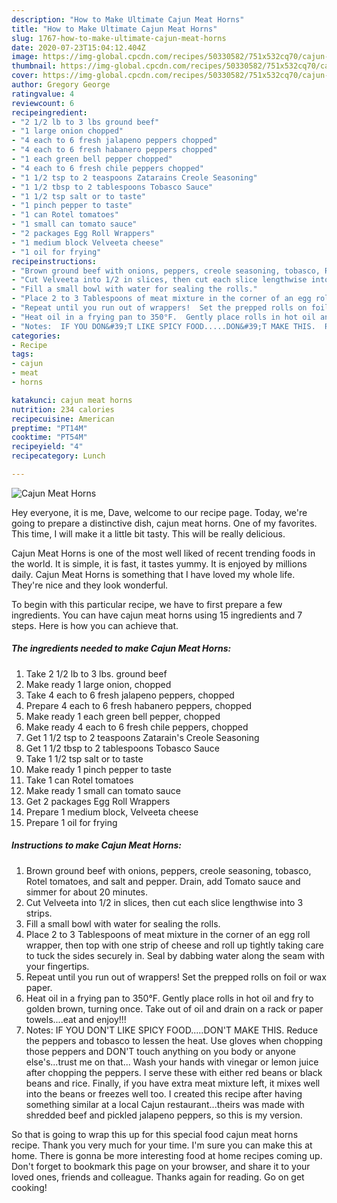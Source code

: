 ```yaml
---
description: "How to Make Ultimate Cajun Meat Horns"
title: "How to Make Ultimate Cajun Meat Horns"
slug: 1767-how-to-make-ultimate-cajun-meat-horns
date: 2020-07-23T15:04:12.404Z
image: https://img-global.cpcdn.com/recipes/50330582/751x532cq70/cajun-meat-horns-recipe-main-photo.jpg
thumbnail: https://img-global.cpcdn.com/recipes/50330582/751x532cq70/cajun-meat-horns-recipe-main-photo.jpg
cover: https://img-global.cpcdn.com/recipes/50330582/751x532cq70/cajun-meat-horns-recipe-main-photo.jpg
author: Gregory George
ratingvalue: 4
reviewcount: 6
recipeingredient:
- "2 1/2 lb to 3 lbs ground beef"
- "1 large onion chopped"
- "4 each to 6 fresh jalapeno peppers chopped"
- "4 each to 6 fresh habanero peppers chopped"
- "1 each green bell pepper chopped"
- "4 each to 6 fresh chile peppers chopped"
- "1 1/2 tsp to 2 teaspoons Zatarains Creole Seasoning"
- "1 1/2 tbsp to 2 tablespoons Tobasco Sauce"
- "1 1/2 tsp salt or to taste"
- "1 pinch pepper to taste"
- "1 can Rotel tomatoes"
- "1 small can tomato sauce"
- "2 packages Egg Roll Wrappers"
- "1 medium block Velveeta cheese"
- "1 oil for frying"
recipeinstructions:
- "Brown ground beef with onions, peppers, creole seasoning, tobasco, Rotel tomatoes, and salt and pepper. Drain, add Tomato sauce and simmer for about 20 minutes."
- "Cut Velveeta into 1/2 in slices, then cut each slice lengthwise into 3 strips."
- "Fill a small bowl with water for sealing the rolls."
- "Place 2 to 3 Tablespoons of meat mixture in the corner of an egg roll wrapper, then top with one strip of cheese and roll up tightly taking care to tuck the sides securely in.  Seal by dabbing water along the seam with your fingertips."
- "Repeat until you run out of wrappers!  Set the prepped rolls on foil or wax paper."
- "Heat oil in a frying pan to 350°F.  Gently place rolls in hot oil and fry to golden brown, turning once. Take out of oil and drain on a rack or paper towels....eat and enjoy!!!"
- "Notes:  IF YOU DON&#39;T LIKE SPICY FOOD.....DON&#39;T MAKE THIS.  Reduce the peppers and tobasco to lessen the heat. Use gloves when chopping those peppers and DON&#39;T touch anything on you body or anyone else&#39;s...trust me on that... Wash your hands with vinegar or lemon juice after chopping the peppers.  I serve these with either red beans or black beans and rice. Finally, if you have extra meat mixture left, it mixes well into the beans or freezes well too.  I created this recipe after having something similar at a local Cajun restaurant...theirs was made with shredded beef and pickled jalapeno peppers, so this is my version."
categories:
- Recipe
tags:
- cajun
- meat
- horns

katakunci: cajun meat horns 
nutrition: 234 calories
recipecuisine: American
preptime: "PT14M"
cooktime: "PT54M"
recipeyield: "4"
recipecategory: Lunch

---
```



![Cajun Meat Horns](https://img-global.cpcdn.com/recipes/50330582/751x532cq70/cajun-meat-horns-recipe-main-photo.jpg)

Hey everyone, it is me, Dave, welcome to our recipe page. Today, we're going to prepare a distinctive dish, cajun meat horns. One of my favorites. This time, I will make it a little bit tasty. This will be really delicious.



Cajun Meat Horns is one of the most well liked of recent trending foods in the world. It is simple, it is fast, it tastes yummy. It is enjoyed by millions daily. Cajun Meat Horns is something that I have loved my whole life. They're nice and they look wonderful.


To begin with this particular recipe, we have to first prepare a few ingredients. You can have cajun meat horns using 15 ingredients and 7 steps. Here is how you can achieve that.

<!--inarticleads1-->

##### The ingredients needed to make Cajun Meat Horns:

1. Take 2 1/2 lb to 3 lbs. ground beef
1. Make ready 1 large onion, chopped
1. Take 4 each to 6 fresh jalapeno peppers, chopped
1. Prepare 4 each to 6 fresh habanero peppers, chopped
1. Make ready 1 each green bell pepper, chopped
1. Make ready 4 each to 6 fresh chile peppers, chopped
1. Get 1 1/2 tsp to 2 teaspoons Zatarain&#39;s Creole Seasoning
1. Get 1 1/2 tbsp to 2 tablespoons Tobasco Sauce
1. Take 1 1/2 tsp salt or to taste
1. Make ready 1 pinch pepper to taste
1. Take 1 can Rotel tomatoes
1. Make ready 1 small can tomato sauce
1. Get 2 packages Egg Roll Wrappers
1. Prepare 1 medium block, Velveeta cheese
1. Prepare 1 oil for frying




<!--inarticleads2-->

##### Instructions to make Cajun Meat Horns:

1. Brown ground beef with onions, peppers, creole seasoning, tobasco, Rotel tomatoes, and salt and pepper. Drain, add Tomato sauce and simmer for about 20 minutes.
1. Cut Velveeta into 1/2 in slices, then cut each slice lengthwise into 3 strips.
1. Fill a small bowl with water for sealing the rolls.
1. Place 2 to 3 Tablespoons of meat mixture in the corner of an egg roll wrapper, then top with one strip of cheese and roll up tightly taking care to tuck the sides securely in.  Seal by dabbing water along the seam with your fingertips.
1. Repeat until you run out of wrappers!  Set the prepped rolls on foil or wax paper.
1. Heat oil in a frying pan to 350°F.  Gently place rolls in hot oil and fry to golden brown, turning once. Take out of oil and drain on a rack or paper towels....eat and enjoy!!!
1. Notes:  IF YOU DON&#39;T LIKE SPICY FOOD.....DON&#39;T MAKE THIS.  Reduce the peppers and tobasco to lessen the heat. Use gloves when chopping those peppers and DON&#39;T touch anything on you body or anyone else&#39;s...trust me on that... Wash your hands with vinegar or lemon juice after chopping the peppers.  I serve these with either red beans or black beans and rice. Finally, if you have extra meat mixture left, it mixes well into the beans or freezes well too.  I created this recipe after having something similar at a local Cajun restaurant...theirs was made with shredded beef and pickled jalapeno peppers, so this is my version.




So that is going to wrap this up for this special food cajun meat horns recipe. Thank you very much for your time. I'm sure you can make this at home. There is gonna be more interesting food at home recipes coming up. Don't forget to bookmark this page on your browser, and share it to your loved ones, friends and colleague. Thanks again for reading. Go on get cooking!
